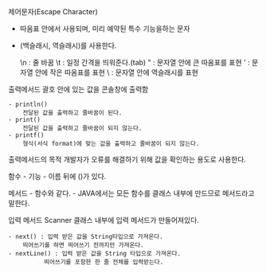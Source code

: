 제어문자(Escape Character)
- 따옴표 안에서 사용되며, 미리 예약된 특수 기능을하는 문자
- \(백슬래시, 역슬래시)를 사용한다.

	\n : 줄 바꿈
	\t : 일정 간격을 띄워준다.(tab)
	\" : 문자열 안에 큰 따옴표를 표현
	\' : 문자열 안에 작은 따옴표를 표현
	\\ : 문자열 안에 역슬래시를 표현

출력메서드
	괄호 안에 있는 값을 콘솔창에 출력함

	- println()
		전달된 값을 출력하고 줄바꿈이 된다.	
	- print()
		전달된 값을 출력하고 줄바꿈이 되지 않는다.
	- printf()
		형식(서식 format)에 맞는 값을 출력하고 줄바꿈이 되지 않는다.

출력메서드의 목적
	개발자가 오류를 해결하기 위해 값을 확인하는 용도로 사용한다.

함수
	- 기능
	- 이름 뒤에 ()가 있다.

메서드
	- 함수와 같다.
	- JAVA에서는 모든 함수를 클래스 내부에 만드므로 메서드라고 말한다.

입력 메서드
	Scanner 클래스 내부에 입력 메서드가 만들어져있다.
	
	- next() : 입력 받은 값을 String타입으로 가져온다.
		띄어쓰기를 하면 띄어쓰기 전까지만 가져온다.
	- nextLine() : 입력 받은 값을 String 타입으로 가져온다.
		      띄어쓰기를 포함한 한 줄 전체를 입력받는다.


